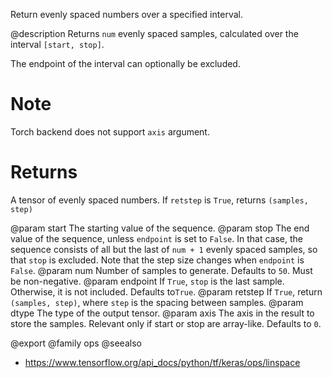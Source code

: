 Return evenly spaced numbers over a specified interval.

@description
Returns `num` evenly spaced samples, calculated over the interval
`[start, stop]`.

The endpoint of the interval can optionally be excluded.

# Note
Torch backend does not support `axis` argument.

# Returns
A tensor of evenly spaced numbers.
If `retstep` is `True`, returns `(samples, step)`

@param start The starting value of the sequence.
@param stop The end value of the sequence, unless `endpoint` is set to
    `False`. In that case, the sequence consists of all but the last
    of `num + 1` evenly spaced samples, so that `stop` is excluded.
    Note that the step size changes when `endpoint` is `False`.
@param num Number of samples to generate. Defaults to `50`. Must be
    non-negative.
@param endpoint If `True`, `stop` is the last sample. Otherwise, it is
    not included. Defaults to`True`.
@param retstep If `True`, return `(samples, step)`, where `step` is the
    spacing between samples.
@param dtype The type of the output tensor.
@param axis The axis in the result to store the samples. Relevant only if
    start or stop are array-like. Defaults to `0`.

@export
@family ops
@seealso
+ <https://www.tensorflow.org/api_docs/python/tf/keras/ops/linspace>
